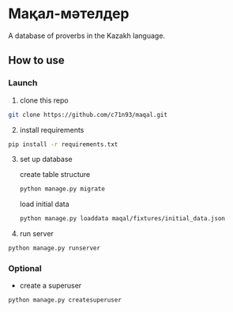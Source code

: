 # Мақал-мәтелдер

A database of proverbs in the Kazakh language.

## How to use

### Launch
1. clone this repo
```sh
git clone https://github.com/c71n93/maqal.git
```
2. install requirements
```sh
pip install -r requirements.txt
```
3. set up database

    create table structure
    ```sh
    python manage.py migrate
    ```

    load initial data
    ```sh
    python manage.py loaddata maqal/fixtures/initial_data.json
    ```
4. run server
```sh
python manage.py runserver
```
### Optional

- create a superuser
```sh
python manage.py createsuperuser
```
